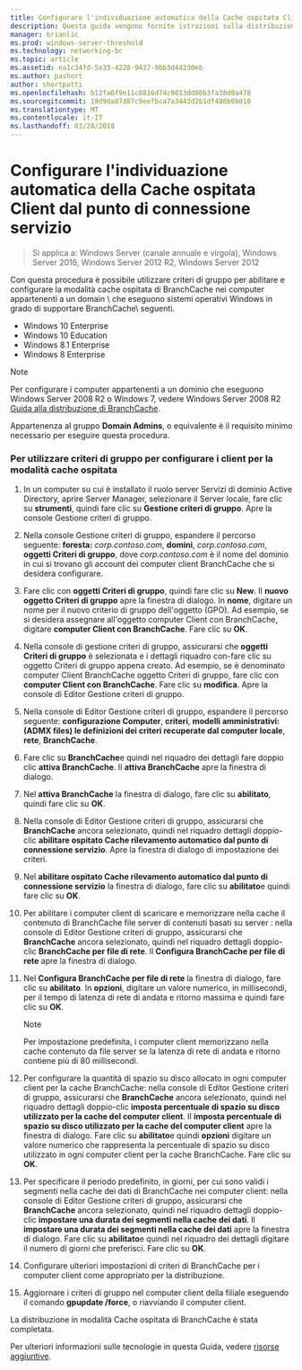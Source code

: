 ```yaml
---
title: Configurare l'individuazione automatica della Cache ospitata Client dal punto di connessione servizio
description: Questa guida vengono fornite istruzioni sulla distribuzione di BranchCache in modalità cache ospitata in computer che eseguono Windows Server 2016 e Windows 10
manager: brianlic
ms.prod: windows-server-threshold
ms.technology: networking-bc
ms.topic: article
ms.assetid: ea1c34fd-5a33-4228-9437-9bb3d44230eb
ms.author: pashort
author: shortpatti
ms.openlocfilehash: b12fa6f9e11c8816d74c9013dd80b3fa38d0a478
ms.sourcegitcommit: 19d9da87d87c9eefbca7a3443d2b1df486b0b010
ms.translationtype: MT
ms.contentlocale: it-IT
ms.lasthandoff: 03/28/2018
---
```

#  <a name="configure-client-automatic-hosted-cache-discovery-by-service-connection-point"></a>Configurare l'individuazione automatica della Cache ospitata Client dal punto di connessione servizio

>Si applica a: Windows Server (canale annuale e virgola), Windows Server 2016, Windows Server 2012 R2, Windows Server 2012

Con questa procedura è possibile utilizzare criteri di gruppo per abilitare e configurare la modalità cache ospitata di BranchCache nei computer appartenenti a un domain \ che eseguono sistemi operativi Windows in grado di supportare BranchCache\ seguenti.

- Windows 10 Enterprise
- Windows 10 Education
- Windows 8.1 Enterprise
- Windows 8 Enterprise

> [!NOTE]  
> Per configurare i computer appartenenti a un dominio che eseguono Windows Server 2008 R2 o Windows 7, vedere Windows Server 2008 R2 [Guida alla distribuzione di BranchCache](https://technet.microsoft.com/library/ee649232.aspx).

Appartenenza al gruppo **Domain Admins**, o equivalente è il requisito minimo necessario per eseguire questa procedura.

### <a name="to-use-group-policy-to-configure-clients-for-hosted-cache-mode"></a>Per utilizzare criteri di gruppo per configurare i client per la modalità cache ospitata

1. In un computer su cui è installato il ruolo server Servizi di dominio Active Directory, aprire Server Manager, selezionare il Server locale, fare clic su **strumenti**, quindi fare clic su **Gestione criteri di gruppo**. Apre la console Gestione criteri di gruppo.

2. Nella console Gestione criteri di gruppo, espandere il percorso seguente: **foresta:** *corp.contoso.com*, **domini**, *corp.contoso.com*, **oggetti Criteri di gruppo**, dove *corp.contoso.com* è il nome del dominio in cui si trovano gli account dei computer client BranchCache che si desidera configurare.

3. Fare clic con **oggetti Criteri di gruppo**, quindi fare clic su **New**. Il **nuovo oggetto Criteri di gruppo** apre la finestra di dialogo. In **nome**, digitare un nome per il nuovo criterio di gruppo dell'oggetto \(GPO\). Ad esempio, se si desidera assegnare all'oggetto computer Client con BranchCache, digitare **computer Client con BranchCache**. Fare clic su **OK**.

4. Nella console di gestione criteri di gruppo, assicurarsi che **oggetti Criteri di gruppo** è selezionata e i dettagli riquadro con-fare clic su oggetto Criteri di gruppo appena creato. Ad esempio, se è denominato computer Client BranchCache oggetto Criteri di gruppo, fare clic con **computer Client con BranchCache**. Fare clic su **modifica**. Apre la console di Editor Gestione criteri di gruppo.

5. Nella console di Editor Gestione criteri di gruppo, espandere il percorso seguente: **configurazione Computer**, **criteri**, **modelli amministrativi: \(ADMX files\) le definizioni dei criteri recuperate dal computer locale**, **rete**, **BranchCache**.

6. Fare clic su **BranchCache**e quindi nel riquadro dei dettagli fare doppio clic **attiva BranchCache**. Il **attiva BranchCache** apre la finestra di dialogo.
  
7.  Nel **attiva BranchCache** la finestra di dialogo, fare clic su **abilitato**, quindi fare clic su **OK**.

8. Nella console di Editor Gestione criteri di gruppo, assicurarsi che **BranchCache** ancora selezionato, quindi nel riquadro dettagli doppio-clic **abilitare ospitato Cache rilevamento automatico dal punto di connessione servizio**. Apre la finestra di dialogo di impostazione dei criteri.

9. Nel **abilitare ospitato Cache rilevamento automatico dal punto di connessione servizio** la finestra di dialogo, fare clic su **abilitato**e quindi fare clic su **OK**.

10. Per abilitare i computer client di scaricare e memorizzare nella cache il contenuto di BranchCache file server di contenuti basati su server \: nella console di Editor Gestione criteri di gruppo, assicurarsi che **BranchCache** ancora selezionato, quindi nel riquadro dettagli doppio-clic **BranchCache per file di rete**. Il **Configura BranchCache per file di rete** apre la finestra di dialogo. 
11. Nel **Configura BranchCache per file di rete** la finestra di dialogo, fare clic su **abilitato**. In **opzioni**, digitare un valore numerico, in millisecondi, per il tempo di latenza di rete di andata e ritorno massima e quindi fare clic su **OK**.
  
    > [!NOTE]
    > Per impostazione predefinita, i computer client memorizzano nella cache contenuto da file server se la latenza di rete di andata e ritorno contiene più di 80 millisecondi.
  
12. Per configurare la quantità di spazio su disco allocato in ogni computer client per la cache BranchCache: nella console di Editor Gestione criteri di gruppo, assicurarsi che **BranchCache** ancora selezionato, quindi nel riquadro dettagli doppio-clic **imposta percentuale di spazio su disco utilizzato per la cache del computer client**. Il **imposta percentuale di spazio su disco utilizzato per la cache del computer client** apre la finestra di dialogo. Fare clic su **abilitato**e quindi **opzioni** digitare un valore numerico che rappresenta la percentuale di spazio su disco utilizzato in ogni computer client per la cache BranchCache. Fare clic su **OK**.

13. Per specificare il periodo predefinito, in giorni, per cui sono validi i segmenti nella cache dei dati di BranchCache nei computer client: nella console di Editor Gestione criteri di gruppo, assicurarsi che **BranchCache** ancora selezionato, quindi nel riquadro dettagli doppio-clic **impostare una durata dei segmenti nella cache dei dati**. Il **impostare una durata dei segmenti nella cache dei dati** apre la finestra di dialogo. Fare clic su **abilitato**e quindi nel riquadro dei dettagli digitare il numero di giorni che preferisci. Fare clic su **OK**.

14. Configurare ulteriori impostazioni di criteri di BranchCache per i computer client come appropriato per la distribuzione.

15. Aggiornare i criteri di gruppo nel computer client della filiale eseguendo il comando **gpupdate /force**, o riavviando il computer client.

La distribuzione in modalità Cache ospitata di BranchCache è stata completata.

Per ulteriori informazioni sulle tecnologie in questa Guida, vedere [risorse aggiuntive](11-Bc-Hcm-additional-resources.md).